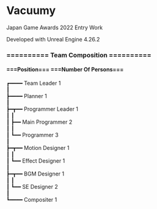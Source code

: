 # Vacuumy

Japan Game Awards 2022 Entry Work

Developed with Unreal Engine 4.26.2

### ========== Team Composition ==========

####    ===Position===    ===Number Of Persons===
      
┏━━━━ Team Leader                   1<br>
┃<br>
┣━━━━ Planner                       1<br>
┃<br>
┣━┳━━ Programmer Leader             1<br>
┃ ┃<br>
┃ ┣━━ Main Programmer               2<br>
┃ ┃<br>
┃ ┗━━ Programmer                    3<br>
┃<br>
┣━┳━━ Motion Designer               1<br>
┃ ┃<br>
┃ ┗━━ Effect Designer               1<br>
┃<br>
┣━┳━━ BGM Designer                  1<br>
┃ ┃<br>
┃ ┗━━ SE Designer                   2<br>
┃<br>
┗━━━━ Compositer                    1<br>
